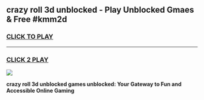 
## crazy roll 3d unblocked - Play Unblocked Gmaes & Free #kmm2d
<h3>
<a href="https://news.freeplayer.one?title=crazy_roll_3d_unblocked&ref=24F">CLICK TO PLAY</a></h3>
<hr>

<h3>
<a href="https://news.freeplayer.one?title=crazy_roll_3d_unblocked&ref=24F">CLICK 2 PLAY</a>
  
</h3>

<a href="https://news.freeplayer.one?title=crazy_roll_3d_unblocked&ref=24F/"><img src="https://clearcache.store/games.png"></a>


**crazy roll 3d unblocked games unblocked: Your Gateway to Fun and Accessible Online Gaming**
